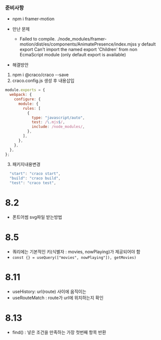 ### 준비사항

- npm i framer-motion

- 만난 문제

  - Failed to compile.
    ./node_modules/framer-motion/dist/es/components/AnimatePresence/index.mjss y default export
    Can't import the named export 'Children' from non EcmaScript module (only default export is available)

- 해결방안

1. npm i @craco/craco --save
2. craco.config.js 생성 후 내용삽입

```javascript
module.exports = {
  webpack: {
    configure: {
      module: {
        rules: [
          {
            type: "javascript/auto",
            test: /\.mjs$/,
            include: /node_modules/,
          },
        ],
      },
    },
  },
};
```

3. 패키지내용변경

```javascript
  "start": "craco start",
  "build": "craco build",
  "test": "craco test",
```

# 8.2

- 폰트어썸 svg파일 받는방법

# 8.5

- 쿼리에는 기본적인 키(식별자 : movies, nowPlaying)가 제공되어야 함
- `const {} = useQuery(["movies", nowPlaying"]), getMovies)`

# 8.11

- useHistory: url(route) 사이에 움직이는
- useRouteMatch : route가 url에 위치하는지 확인

# 8.13

- find() : 넣은 조건을 만족하는 가장 첫번째 항목 반환
